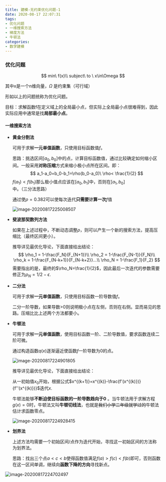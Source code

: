 ```yaml
---
title: 建模-无约束优化问题-1
date: 2020-08-17 22:07:31
tags:
- 优化问题
- 一维搜索方法
- 梯度方法
- 牛顿法
categories:
- 数学建模
---
```


### 优化问题

$$
min\ f(x)\\ 
subject\ to \ x\in\Omega
$$

其中x是一个n维向量，$\Omega$ 是约束集（可行域）

形如以上的问题统称为优化问题。

目标：求解函数f在定义域上的全局最小点，但实际上全局最小点很难得到，因此实际应用中通常是找**局部最小点**。

<!--more-->

#### 一维搜索方法

- **黄金分割法**

  可用于求解**一元单值函数**，只使用目标函数值$f$。

  思路：挑选区间$[a_0,b_0]$中的点，计算目标函数值，通过比较确定如何缩小区间。一般采用**对称压缩**方式来缩小极小点所在区间。即：
  $$
  a_1-a_0=b_0-b_1=\rho(b_0-a_0)\ \rho< \frac{1}{2}
  $$
  $f(a_1)<f(b_1)$那么极小值点应该在$[a_0,b_1]$中，否则在$[a_1,b_0]$中。（三分法思路）

  通过使$\rho=0.382$可以使每次迭代**只需要计算一次**$f$值

  ![image-20200817225008507](https://ericblog.oss-cn-beijing.aliyuncs.com/img/image-20200817225008507.png)

- **斐波那契数列方法**

  如果在上述过程中，不断动态调整$\rho$，则可以产生一个新的搜索方法，提高压缩比（最终区间更小）。

  推导详见最优化导论，下面直接给出结论：
  $$
  \rho_1 = 1-\frac{F_N}{F_{N+1}}\\
  \rho_2 = 1-\frac{F_{N-1}}{F_N}\\
  \rho_k = 1-\frac{F_{N-k+1}}{F_{N-k+2}}...\\
  \rho_N = 1-\frac{F_1}{F_2}
  $$
  需要指出的是，最终的$\rho_N=\frac{1}{2}$，因此最后一次迭代的参数需要修正为$\rho_N=1/2-\epsilon$.

- **二分法**

  可用于求解**一元单值函数**，只使用目标函数一阶导数值$f$。

  二分一阶导数，如果导数>0则说明极小点在左侧，否则在右侧。显而易见的思路。压缩比比上述两个方法都要小。

- **牛顿法**

  可用于求解**一元单值函数**，使用目标函数一阶、二阶导数值，要求函数连续二阶可微。

  通过构造函数$q(x)$逐渐逼近使函数$f$一阶导数为0的点。

  ![image-20200817224901805](https://ericblog.oss-cn-beijing.aliyuncs.com/img/image-20200817224901805.png)

  推导详见最优化导论，下面直接给出结论：

  从一初始值$x_0$开始，根据公式$x^{(k+1)}=x^{(k)}-\frac{f'(x^{(k)})}{f''(x^{(k)})}$迭代$x$.

  牛顿法能够**不断迫使目标函数的一阶导数趋向于0** 。当牛顿法用于求解方程$g(x) = 0$时，牛顿法又叫**牛顿切线法**，也就是~~我们小学二年级就学过的~~牛顿法估计求函数零点。

  ![image-20200817224928415](https://ericblog.oss-cn-beijing.aliyuncs.com/img/image-20200817224928415.png)

- **划界法**

  上述方法均需要一个初始区间/点作为迭代开始，寻找这一初始区间的方法称为划界法。

  思路：找出三个点$a<c<b$使得函数值满足$f(a)>f(c)<f(b)$即可，否则函数在这一区间单调，继续向**函数下降的方向**寻找新点。

![image-20200817224702497](https://ericblog.oss-cn-beijing.aliyuncs.com/img/image-20200817224702497.png)